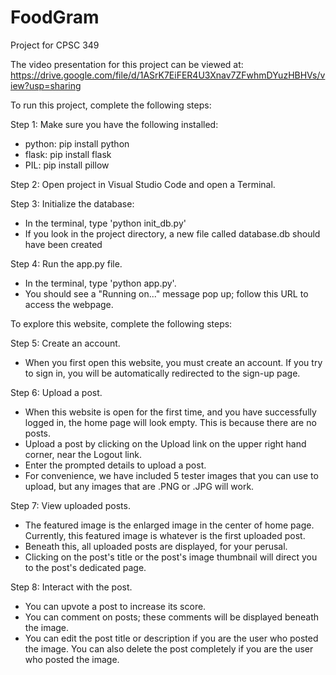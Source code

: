 # FoodGram

Project for CPSC 349

The video presentation for this project can be viewed at: https://drive.google.com/file/d/1ASrK7EiFER4U3Xnav7ZFwhmDYuzHBHVs/view?usp=sharing

To run this project, complete the following steps:

Step 1: Make sure you have the following installed:
- python: pip install python
- flask: pip install flask
- PIL: pip install pillow

Step 2: Open project in Visual Studio Code and open a Terminal.

Step 3: Initialize the database:
- In the terminal, type 'python init_db.py'
- If you look in the project directory, a new file called database.db should have been created

Step 4: Run the app.py file.
- In the terminal, type 'python app.py'.
- You should see a "Running on..." message pop up; follow this URL to access the webpage.

To explore this website, complete the following steps:

Step 5: Create an account.
- When you first open this website, you must create an account. If you try to sign in, you will be automatically redirected to the sign-up page.

Step 6: Upload a post.
- When this website is open for the first time, and you have successfully logged in, the home page will look empty.
  This is because there are no posts.
- Upload a post by clicking on the Upload link on the upper right hand corner, near the Logout link.
- Enter the prompted details to upload a post.
- For convenience, we have included 5 tester images that you can use to upload, but any images that are .PNG or .JPG will work.

Step 7: View uploaded posts.
- The featured image is the enlarged image in the center of home page. Currently, this featured image is whatever is the first uploaded post.
- Beneath this, all uploaded posts are displayed, for your perusal.
- Clicking on the post's title or the post's image thumbnail will direct you to the post's dedicated page.

Step 8: Interact with the post.
- You can upvote a post to increase its score.
- You can comment on posts; these comments will be displayed beneath the image.
- You can edit the post title or description if you are the user who posted the image. You can also delete the post completely if you are the user who posted the image.
